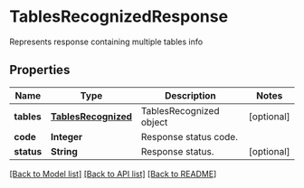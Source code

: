 ﻿
# TablesRecognizedResponse
Represents response containing multiple tables info

## Properties
Name | Type | Description | Notes
------------ | ------------- | ------------- | -------------
**tables** | [**TablesRecognized**](TablesRecognized.md) | TablesRecognized object | [optional]
**code** | **Integer** | Response status code. | 
**status** | **String** | Response status. | [optional]


[[Back to Model list]](../../README.md#documentation-for-models) [[Back to API list]](../../README.md#documentation-for-api-endpoints) [[Back to README]](../../README.md)


